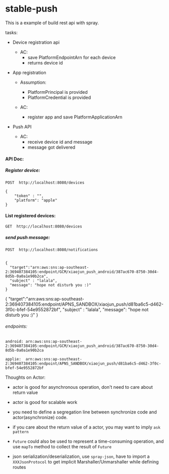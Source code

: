 stable-push
===========
This is a example of build rest api with spray.

tasks:

- Device registration api
    - AC:
        - save PlatformEndpointArn for each device
        - returns device id

- App registration
    - Assumption:
        - PlatformPrincipal is provided
        - PlatformCredential is provided

    - AC:
        - register app and save PlatformApplicationArn

- Push API
    - AC:
        - receive device id and message
        - message got delivered



#### API Doc:

##### Register device:
```
POST  http://localhost:8080/devices

{
    "token" : "",
    "platform": "apple"
}
```

#### List registered devices:
```
GET  http://localhost:8080/devices

```


##### send push message:

```
POST  http://localhost:8080/notifications


{
  "target":"arn:aws:sns:ap-southeast-2:369407384105:endpoint/GCM/xiaojun_push_android/387ac670-8750-30d4-8d5b-0a0a1e90b2ca",
  "subject" : "lalala",
  "message": "hope not disturb you :)"
}
```

{
  "target":"arn:aws:sns:ap-southeast-2:369407384105:endpoint/APNS_SANDBOX/xiaojun_push/d81ba6c5-d462-3f0c-bfef-54e9552872bf",
  "subject" : "lalala",
  "message": "hope not disturb you :)"
}


###### endpoints:
```
android: arn:aws:sns:ap-southeast-2:369407384105:endpoint/GCM/xiaojun_push_android/387ac670-8750-30d4-8d5b-0a0a1e90b2ca

applie:  arn:aws:sns:ap-southeast-2:369407384105:endpoint/APNS_SANDBOX/xiaojun_push/d81ba6c5-d462-3f0c-bfef-54e9552872bf
```


Thoughts on Actor:

- actor is good for asynchronous operation, don't need to care about return value

- actor is good for scalable work

- you need to define a segregation line between synchronize code and actor(asynchronize) code.

- if you care about the return value of a actor, you may want to imply `ask pattern`

- `Future` could also be used to represent a time-consuming operation, and use `mapTo` method to collect the result of `Future`

- json serialization/deserialization, use `spray-json`, have to import a `XXXJsonProtocol` to get implicit Marshaller/Unmarshaller while defining routes

